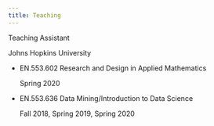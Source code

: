 ```yaml
---
title: Teaching
---
```


Teaching Assistant 

Johns Hopkins University 

- EN.553.602 Research and Design in Applied Mathematics

  Spring 2020

- EN.553.636 Data Mining/Introduction to Data Science

  Fall 2018, Spring 2019, Spring 2020
